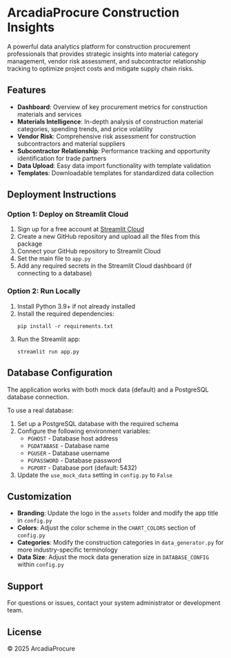 # ArcadiaProcure Construction Insights

A powerful data analytics platform for construction procurement professionals that provides strategic insights into material category management, vendor risk assessment, and subcontractor relationship tracking to optimize project costs and mitigate supply chain risks.

## Features

- **Dashboard**: Overview of key procurement metrics for construction materials and services
- **Materials Intelligence**: In-depth analysis of construction material categories, spending trends, and price volatility
- **Vendor Risk**: Comprehensive risk assessment for construction subcontractors and material suppliers
- **Subcontractor Relationship**: Performance tracking and opportunity identification for trade partners
- **Data Upload**: Easy data import functionality with template validation
- **Templates**: Downloadable templates for standardized data collection

## Deployment Instructions

### Option 1: Deploy on Streamlit Cloud

1. Sign up for a free account at [Streamlit Cloud](https://streamlit.io/cloud)
2. Create a new GitHub repository and upload all the files from this package
3. Connect your GitHub repository to Streamlit Cloud
4. Set the main file to `app.py`
5. Add any required secrets in the Streamlit Cloud dashboard (if connecting to a database)

### Option 2: Run Locally

1. Install Python 3.9+ if not already installed
2. Install the required dependencies:
   ```
   pip install -r requirements.txt
   ```
3. Run the Streamlit app:
   ```
   streamlit run app.py
   ```

## Database Configuration

The application works with both mock data (default) and a PostgreSQL database connection.

To use a real database:
1. Set up a PostgreSQL database with the required schema
2. Configure the following environment variables:
   - `PGHOST` - Database host address
   - `PGDATABASE` - Database name
   - `PGUSER` - Database username
   - `PGPASSWORD` - Database password
   - `PGPORT` - Database port (default: 5432)
3. Update the `use_mock_data` setting in `config.py` to `False`

## Customization

- **Branding**: Update the logo in the `assets` folder and modify the app title in `config.py`
- **Colors**: Adjust the color scheme in the `CHART_COLORS` section of `config.py`
- **Categories**: Modify the construction categories in `data_generator.py` for more industry-specific terminology
- **Data Size**: Adjust the mock data generation size in `DATABASE_CONFIG` within `config.py`

## Support

For questions or issues, contact your system administrator or development team.

## License

© 2025 ArcadiaProcure